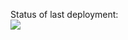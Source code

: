 Status of last deployment:<br>
<img src="https://github.com/ptibyt/cpu/workflows/main/badge.svg?branch=main"><br>
